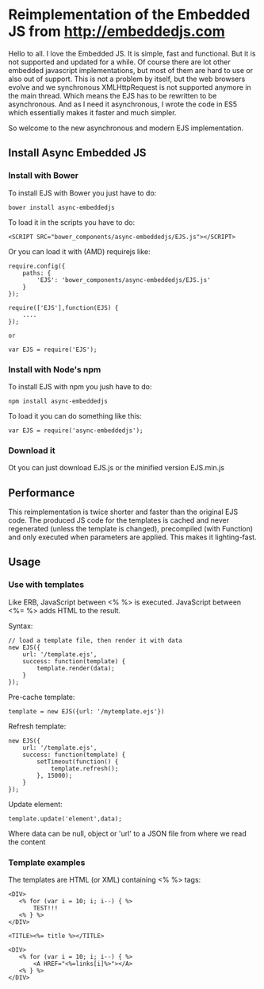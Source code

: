 # Reimplementation of the Embedded JS from http://embeddedjs.com

Hello to all. I love the Embedded JS. It is simple, fast and functional.
But it is not supported and updated for a while.
Of course there are lot other embedded javascript implementations,
but most of them are hard to use or also out of support.
This is not a problem by itself, but the web browsers evolve and we synchronous XMLHttpRequest is not supported anymore in the main thread.
Which means the EJS has to be rewritten to be asynchronous.
And as I need it asynchronous, I wrote the code in ES5 which essentially makes it faster and much simpler.

So welcome to the new asynchronous and modern EJS implementation.

## Install Async Embedded JS

### Install with Bower

To install EJS with Bower you just have to do:

    bower install async-embeddedjs

To load it in the scripts you have to do:

    <SCRIPT SRC="bower_components/async-embeddedjs/EJS.js"></SCRIPT>

Or you can load it with (AMD) requirejs like:

    require.config({
        paths: {
            'EJS': 'bower_components/async-embeddedjs/EJS.js'
        }
    });
    
    require(['EJS'],function(EJS) {
        ....
    });
    
    or
    
    var EJS = require('EJS');

### Install with Node's npm

To install EJS with npm you jush have to do:

    npm install async-embeddedjs

To load it you can do something like this:

    var EJS = require('async-embeddedjs');

### Download it

Ot you can just download EJS.js or the minified version EJS.min.js

## Performance

This reimplementation is twice shorter and faster than the original EJS code.
The produced JS code for the templates is cached and never regenerated (unless the template is changed), precompiled (with Function) and only executed when parameters are applied. This makes it lighting-fast.

## Usage

### Use with templates

Like ERB, JavaScript between <% %> is executed. JavaScript between <%= %> adds HTML to the result.

Syntax:

    // load a template file, then render it with data
    new EJS({
        url: '/template.ejs',
        success: function(template) {
            template.render(data);
        }
    });

Pre-cache template:

    template = new EJS({url: '/mytemplate.ejs'})

Refresh template:

    new EJS({
        url: '/template.ejs',
        success: function(template) {
            setTimeout(function() {
                template.refresh();
            }, 15000);
        }
    });

Update element:

    template.update('element',data);

Where data can be null, object or 'url' to a JSON file from where we read the content

### Template examples

The templates are HTML (or XML) containing <% %> tags:

    <DIV>
       <% for (var i = 10; i; i--) { %>
           TEST!!!
       <% } %>
    </DIV>

    <TITLE><%= title %></TITLE>

    <DIV>
       <% for (var i = 10; i; i--) { %>
           <A HREF="<%=links[i]%>"></A>
       <% } %>
    </DIV>

